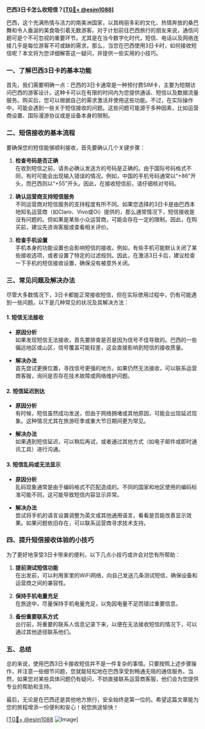 **巴西3日卡怎么收短信？[[TG💪+ @esim1088](https://t.me/s/esim1088)]**

巴西，这个充满热情与活力的南美洲国家，以其绚丽多彩的文化、热情奔放的桑巴舞和令人垂涎的美食吸引着无数游客。对于计划前往巴西旅行的朋友来说，通信问题可是个不可忽视的重要环节。尤其是在当今数字化时代，短信、电话以及网络连接几乎是每位游客不可或缺的需求。那么，当您在巴西使用3日卡时，如何接收短信呢？本文将为您详细解答这一疑问，并提供一些实用的小技巧。

### 一、了解巴西3日卡的基本功能

首先，我们需要明确一点：巴西的3日卡通常是一种预付费SIM卡，主要为短期访问巴西的游客设计。这种卡可以在有限的时间内为您提供通话、短信以及数据流量服务。购买后，您可以根据自己的需求激活并使用这些功能。不过，在实际操作中，可能会遇到一些关于短信接收的问题。这些问题可能源于多种因素，比如运营商设置、国际漫游协议或是设备本身的限制。

### 二、短信接收的基本流程

要确保您的短信能够顺利接收，首先要确认几个关键步骤：

1. **检查号码是否正确**  
   在收到短信之前，请务必确认发送方的号码是正确的。由于国际号码格式不同，有时可能会出现输入错误的情况。例如，中国的手机号码通常以“+86”开头，而巴西则以“+55”开头。因此，在接收短信前，请仔细核对号码。

2. **确认运营商支持短信服务**  
   不同运营商对短信服务的支持程度有所不同。如果您选择的3日卡是由巴西本地知名运营商（如Claro、Vivo或Oi）提供的，那么通常情况下，短信接收是没有问题的。但如果是某些小众运营商，可能会存在一定的限制。因此，在购买前，建议先咨询客服或查看相关评价。

3. **检查手机设置**  
   手机本身的功能设置也会影响短信的接收。例如，有些手机可能默认关闭了某些接收选项，或者设置了特定的过滤规则。因此，在激活3日卡后，建议检查一下手机的短信接收设置，确保没有被意外关闭。

### 三、常见问题及解决办法

尽管大多数情况下，3日卡都能正常接收短信，但在实际使用过程中，仍有可能遇到一些问题。以下是几种常见的状况及其解决方法：

#### 1. 短信无法接收

- **原因分析**  
  如果发现短信无法接收，首先要排查是否是因为信号不佳导致的。巴西的一些偏远地区或山区，信号覆盖可能较差，这会直接影响到短信的接收质量。

- **解决办法**  
  首先尝试更换位置，寻找信号更强的地方。如果仍然无法接收，可以联系运营商客服，询问是否存在技术故障或网络维护问题。

#### 2. 短信延迟到达

- **原因分析**  
  有时候，短信虽然成功发送，但由于网络拥堵或其他原因，可能会出现延迟现象。这种情况尤其在旅游旺季或重大节日期间更为常见。

- **解决办法**  
  如果遇到短信延迟，可以稍后再试，或者通过其他方式（如电子邮件或即时通讯工具）进行沟通。

#### 3. 短信乱码或无法显示

- **原因分析**  
  乱码现象通常是由于编码格式不匹配造成的。不同的国家和地区使用的编码标准可能不同，这可能导致短信内容显示异常。

- **解决办法**  
  尝试将手机的语言设置调整为英文或其他通用语言，看看是否能改善显示效果。如果问题依旧存在，可以联系运营商寻求技术支持。

### 四、提升短信接收体验的小技巧

为了更好地享受3日卡带来的便利，以下几点小技巧或许会对您有所帮助：

1. **提前测试短信功能**  
   在出发前，可以利用家里的WiFi网络，向自己发送几条测试短信，确保设备和运营商之间的兼容性。

2. **保持手机电量充足**  
   在旅途中，尽量保持手机电量充足，以免因电量不足而错过重要信息。

3. **备份重要联系方式**  
   出行前，将重要的联系人信息记录下来，以便在无法接收短信的情况下，可以通过其他途径联系他们。

### 五、总结

总的来说，使用巴西3日卡接收短信并不是一件复杂的事情。只要按照上述步骤操作，并注意一些细节问题，您就能轻松地在巴西享受到畅通无阻的通信服务。当然，如果您对某些具体问题仍有疑问，不妨直接联系运营商客服，他们会为您提供专业的帮助和支持。

最后，无论是在巴西还是其他地方旅行，安全始终是第一位的。希望这篇文章能为您的旅程增添一份便利和安心！祝您旅途愉快！

[[TG💪+ @esim1088](https://t.me/s/esim1088) ![Image](https://i.postimg.cc/4NQfJmqS/Snipaste-2025-05-13-00-14-12.png)]